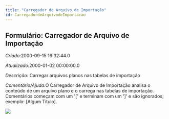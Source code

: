 ```yaml
---
title: "Carregador de Arquivo de Importação"
id: CarregadordeArquivodeImportacao
---
```

<div id="d19140e1" class="section chapter">

<div class="titlepage">

<div>

<div>

## Formulário: Carregador de Arquivo de Importação

</div>

</div>

</div>

<span class="emphasis"> *Criado:*</span>2000-09-15 16:32:44.0

<span class="emphasis">*Atualizado:*</span>2000-01-02 00:00:00.0

<span class="emphasis"> *Descrição:* </span>Carregar arquivos planos nas
tabelas de importação

<span class="emphasis">*Comentário/Ajuda:*</span>O Carregador de Arquivo
de Importação analisa o conteúdo de um arquivo plano e o carrega nas
tabelas de importação. Comentários começam com um '\[' e terminam com um
'\]' e são ignorados; exemplo: \[Algum Título\].

![](/img/manual/CarregadordeArquivodeImportacao.png)

</div>
